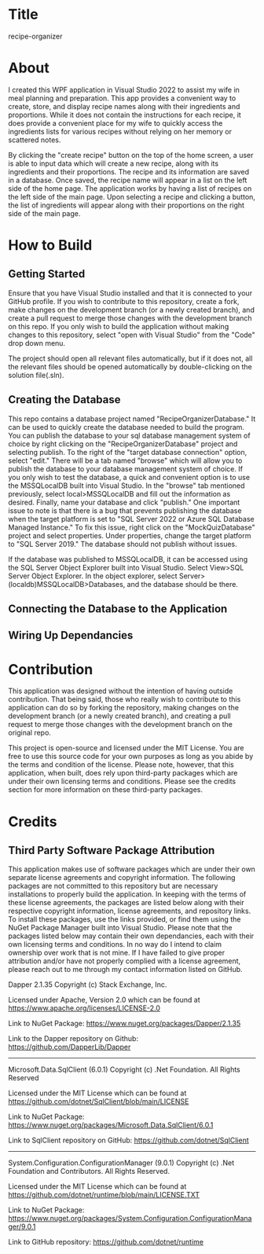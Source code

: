 # Title

recipe-organizer

# About

I created this WPF application in Visual Studio 2022 to assist my wife in meal planning and preparation. This app provides a convenient way to create, store, and display recipe names along with their ingredients and proportions. While it does not contain the instructions for each recipe, it does provide a convenient place for my wife to quickly access the ingredients lists for various recipes without relying on her memory or scattered notes.

By clicking the "create recipe" button on the top of the home screen, a user is able to input data which will create a new recipe, along with its ingredients and their proportions. The recipe and its information are saved in a database. Once saved, the recipe name will appear in a list on the left side of the home page. The application works by having a list of recipes on the left side of the main page. Upon selecting a recipe and clicking a button, the list of ingredients will appear along with their proportions on the right side of the main page.

# How to Build

<h2>Getting Started</h2>

Ensure that you have Visual Studio installed and that it is connected to your GitHub profile. If you wish to contribute to this repository, create a fork, make changes on the development branch (or a newly created branch), and create a pull request to merge those changes with the development branch on this repo. If you only wish to build the application without making changes to this repository, select "open with Visual Studio" from the "Code" drop down menu. 

The project should open all relevant files automatically, but if it does not, all the relevant files should be opened automatically by double-clicking on the solution file(.sln). 

<h2>Creating the Database</h2>

This repo contains a database project named "RecipeOrganizerDatabase." It can be used to quickly create the database needed to build the program. You can publish the database to your sql database management system of choice by right clicking on the "RecipeOrganizerDatabase" project and selecting publish. To the right of the "target database connection" option, select "edit." There will be a tab named "browse" which will allow you to publish the database to your database management system of choice. If you only wish to test the database, a quick and convenient option is to use the MSSQLocalDB built into Visual Studio. In the "browse" tab mentioned previously, select local>MSSQLocalDB and fill out the information as desired. Finally, name your database and click "publish." One important issue to note is that there is a bug that prevents publishing the database when the target platform is set to "SQL Server 2022 or Azure SQL Database Managed Instance." To fix this issue, right click on the "MockQuizDatabase" project and select properties. Under properties, change the target platform to "SQL Server 2019." The database should not publish without issues.

If the database was published to MSSQLocalDB, it can be accessed using the SQL Server Object Explorer built into Visual Studio. Select View>SQL Server Object Explorer. In the object explorer, select Server>(localdb)MSSQLocalDB>Databases, and the database should be there.

<h2>Connecting the Database to the Application</h2>



<h2>Wiring Up Dependancies</h2>

# Contribution

This application was designed without the intention of having outside contribution. That being said, those who really wish to contribute to this application can do so by forking the repository, making changes on the development branch (or a newly created branch), and creating a pull request to merge those changes with the development branch on the original repo. 

This project is open-source and licensed under the MIT License. You are free to use this source code for your own purposes as long as you abide by the terms and condition of the license. Please note, however, that this application, when built, does rely upon third-party packages which are under their own licensing terms and conditions. Please see the credits section for more information on these third-party packages. 

# Credits

## <h2>Third Party Software Package Attribution</h2>

This application makes use of software packages which are under their own separate license agreements and copyright information. The following packages are not committed to this repository but are necessary installations to properly build the application. In keeping with the terms of these license agreements, the packages are listed below along with their respective copyright information, license agreements, and repository links. To install these packages, use the links provided, or find them using the NuGet Package Manager built into Visual Studio. Please note that the packages listed below may contain their own dependancies, each with their own licensing terms and conditions. In no way do I intend to claim ownership over work that is not mine. If I have failed to give proper attribution and/or have not properly complied with a license agreement, please reach out to me through my contact information listed on GitHub.

Dapper 2.1.35 Copyright (c) Stack Exchange, Inc.

Licensed under Apache, Version 2.0 which can be found at https://www.apache.org/licenses/LICENSE-2.0

Link to NuGet Package: https://www.nuget.org/packages/Dapper/2.1.35

Link to the Dapper repository on Github: https://github.com/DapperLib/Dapper

---

Microsoft.Data.SqlClient (6.0.1) Copyright (c) .Net Foundation. All Rights Reserved

Licensed under the MIT License which can be found at https://github.com/dotnet/SqlClient/blob/main/LICENSE

Link to NuGet Package: https://www.nuget.org/packages/Microsoft.Data.SqlClient/6.0.1

Link to SqlClient repository on GitHub: https://github.com/dotnet/SqlClient

---

System.Configuration.ConfigurationManager (9.0.1) Copyright (c) .Net Foundation and Contributors. All Rights Reserved.

Licensed under the MIT License which can be found at https://github.com/dotnet/runtime/blob/main/LICENSE.TXT

Link to NuGet Package: https://www.nuget.org/packages/System.Configuration.ConfigurationManager/9.0.1

Link to GitHub repository: https://github.com/dotnet/runtime
